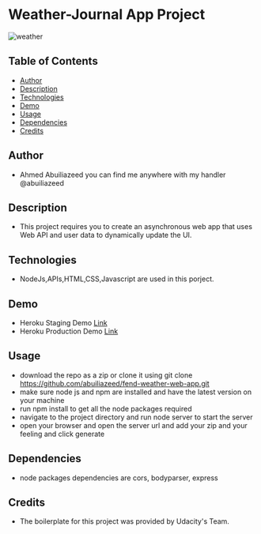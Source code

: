 # Weather-Journal App Project
![weather](https://i.imgur.com/TDmFLro.png)

## Table of Contents

* [Author](#Author)
* [Description](#Description)
* [Technologies](#Technologies)
* [Demo](#Demo)
* [Usage](#Usage)
* [Dependencies](#Dependencies)
* [Credits](#Credits)

## Author
- Ahmed Abuiliazeed you can find me anywhere with my handler @abuiliazeed

## Description
- This project requires you to create an asynchronous web app that uses Web API and user data to dynamically update the UI. 

## Technologies
- NodeJs,APIs,HTML,CSS,Javascript are used in this porject.

## Demo
- Heroku Staging Demo [Link](https://staging-weather-app-abu.herokuapp.com/) 
- Heroku Production Demo [Link](https://production-weather-app-abu.herokuapp.com/) 

## Usage
- download the repo as a zip or clone it using git clone https://github.com/abuiliazeed/fend-weather-web-app.git
- make sure node js and npm are installed and have the latest version on your machine
- run npm install to get all the node packages required
- navigate to the project directory and run node server to start the server
- open your browser and open the server url and add your zip and your feeling and click generate

## Dependencies
- node packages dependencies are cors, bodyparser, express

## Credits
- The boilerplate for this project was provided by Udacity's Team.

